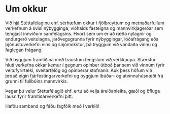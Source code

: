 # Um okkur 
Við hjá Stéttafélaginu ehf. sérhæfum okkur í fjölbreyttum og metnaðarfullum verkefnum á sviði nýbygginga, viðhalds fasteigna og mannvirkjagerðar sem tengjast innviðum samfélagsins. Hvort sem um er að ræða nýlagnir og endurgerð veitulagna, jarðvegsgrunna fyrir nýbyggingar, lóðafrágang eða þjónustuverkefni eins og snjómokstur, þá tryggjum við vandaða vinnu og faglegan frágang.

Við byggjum framtíðina með traustum tengslum við verkkaupa. Stærstur hluti verkefna okkar kemur í gegnum opinber útboð þar sem við vinnum fyrir veitufyrirtæki, sveitarfélög og opinberar stofnanir. Auk þess höfum við þróað eigin fjárfestingarverkefni og byggjum íbúðar- og atvinnuhúsnæði frá grunni til fullbúins mannvirkis.

Þegar þú velur Stéttafélagið ehf. ertu að velja áreiðanleika, gæði og öfluga lausn fyrir framtíðarverkefni þitt.

Hafðu samband og fáðu fagfólk með í verkið!



